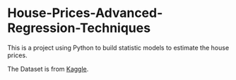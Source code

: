 # House-Prices-Advanced-Regression-Techniques

This is a project using Python to build statistic models to estimate the house prices. 

The Dataset is from [Kaggle](https://www.kaggle.com/c/house-prices-advanced-regression-techniques).